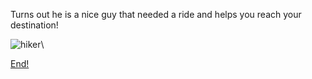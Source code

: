 Turns out he is a nice guy that needed a ride and helps you reach your destination!

![hiker](http://developedman.com/wp-content/uploads/2019/04/nice-guy-300x185.jpg)\

[End!](vacation.md)